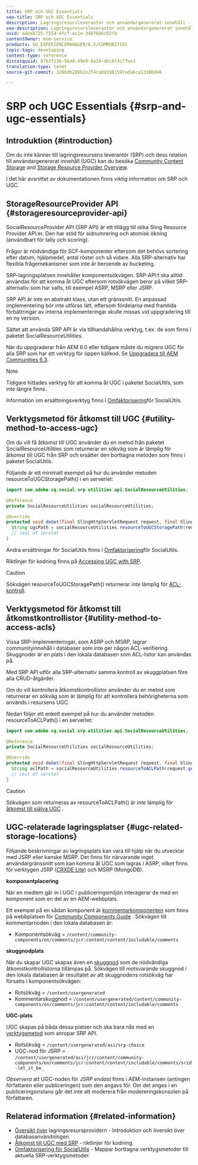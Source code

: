```yaml
---
title: SRP och UGC Essentials
seo-title: SRP och UGC Essentials
description: Lagringsresursleverantör och användargenererat innehåll - översikt
seo-description: Lagringsresursleverantör och användargenererat innehåll - översikt
uuid: a4ee8725-f554-4fcf-ac1e-34878d6c02f8
contentOwner: msm-service
products: SG_EXPERIENCEMANAGER/6.5/COMMUNITIES
topic-tags: developing
content-type: reference
discoiquuid: 0763f236-5648-49e9-8a24-dbc8f4c77ee3
translation-type: tm+mt
source-git-commit: 3296db289b2e2f4ca0d1981597ada6ca1310bd46

---
```



# SRP och UGC Essentials {#srp-and-ugc-essentials}

## Introduktion {#introduction}

Om du inte känner till lagringsresursens leverantör (SRP) och dess relation till användargenererat innehåll (UGC) kan du besöka [Community Content Storage](working-with-srp.md) and [Storage Resource Provider Overview](srp.md).

I det här avsnittet av dokumentationen finns viktig information om SRP och UGC.

## StorageResourceProvider API {#storageresourceprovider-api}

SocialResourceProvider API (SRP API) är ett tillägg till olika Sling Resource Provider API:er. Den har stöd för sidnumrering och atomisk ökning (användbart för tally och scoring).

Frågor är nödvändiga för SCF-komponenter eftersom det behövs sortering efter datum, hjälpmedel, antal röster och så vidare. Alla SRP-alternativ har flexibla frågemekanismer som inte är beroende av bucketing.

SRP-lagringsplatsen innehåller komponentsökvägen. SRP-API:t ska alltid användas för att komma åt UGC eftersom rotsökvägen beror på vilket SRP-alternativ som har valts, till exempel ASRP, MSRP eller JSRP.

SRP API är inte en abstrakt klass, utan ett gränssnitt. En anpassad implementering bör inte utföras lätt, eftersom fördelarna med framtida förbättringar av interna implementeringar skulle missas vid uppgradering till en ny version.

Sättet att använda SRP API är via tillhandahållna verktyg, t.ex. de som finns i paketet SocialResourceUtilities.

När du uppgraderar från AEM 6.0 eller tidigare måste du migrera UGC för alla SRP som har ett verktyg för öppen källkod. Se [Uppgradera till AEM Communities 6.3](upgrade.md).

>[!NOTE]
>
>Tidigare hittades verktyg för att komma åt UGC i paketet SocialUtils, som inte längre finns.
>
>Information om ersättningsverktyg finns i [Omfaktorisering](socialutils.md)för SocialUtils.


## Verktygsmetod för åtkomst till UGC {#utility-method-to-access-ugc}

Om du vill få åtkomst till UGC använder du en metod från paketet SocialResourceUtilities som returnerar en sökväg som är lämplig för åtkomst till UGC från SRP och ersätter den borttagna metoden som finns i paketet SocialUtils.

Följande är ett minimalt exempel på hur du använder metoden resourceToUGCStoragePath() i en serverlet:

```java
import com.adobe.cq.social.srp.utilities.api.SocialResourceUtilities;

@Reference
private SocialResourceUtilities socialResourceUtilities;

@Override
protected void doGet(final SlingHttpServletRequest request, final SlingHttpServletResponse response) throws ServletException, IOException {
  String ugcPath = socialResourceUtilities.resourceToUGCStoragePath(request.getResource());
  // rest of servlet
}
```

Andra ersättningar för SocialUtils finns i [Omfaktorisering](socialutils.md)för SocialUtils.

Riktlinjer för kodning finns på [Accessing UGC with SRP](accessing-ugc-with-srp.md).

>[!CAUTION]
>
>Sökvägen resourceToUGCStoragePath() returnerar *inte* lämplig för [ACL-kontroll](srp.md#for-access-control-acls).


## Verktygsmetod för åtkomst till åtkomstkontrollistor {#utility-method-to-access-acls}

Vissa SRP-implementeringar, som ASRP och MSRP, lagrar communityinnehåll i databaser som inte ger någon ACL-verifiering. Skuggnoder är en plats i den lokala databasen som ACL-listor kan användas på.

Med SRP API utför alla SRP-alternativ samma kontroll av skuggplatsen före alla CRUD-åtgärder.

Om du vill kontrollera åtkomstkontrollistor använder du en metod som returnerar en sökväg som är lämplig för att kontrollera behörigheterna som används i resursens UGC.

Nedan följer ett enkelt exempel på hur du använder metoden resourceToACLPath() i en serverlet:

```java
import com.adobe.cq.social.srp.utilities.api.SocialResourceUtilities;

@Reference
private SocialResourceUtilities socialResourceUtilities;

@Override
protected void doGet(final SlingHttpServletRequest request, final SlingHttpServletResponse response) throws ServletException, IOException {
  String aclPath = socialResourceUtilities.resourceToACLPath(request.getResource());
  // rest of servlet
}
```

>[!CAUTION]
>
>Sökvägen som returneras av resourceToACLPath() är *inte* lämplig för [åtkomst till själva UGC](#utility-method-to-access-acls) .


## UGC-relaterade lagringsplatser {#ugc-related-storage-locations}

Följande beskrivningar av lagringsplats kan vara till hjälp när du utvecklar med JSRP eller kanske MSRP. Det finns för närvarande inget användargränssnitt som kan komma åt UGC som lagras i ASRP, vilket finns för verktygen JSRP ([CRXDE Lite](../../help/sites-developing/developing-with-crxde-lite.md)) och MSRP (MongoDB).

**komponentplacering**

När en medlem går in i UGC i publiceringsmiljön interagerar de med en komponent som en del av en AEM-webbplats.

Ett exempel på en sådan komponent är [kommentarkomponenten](http://localhost:4502/content/community-components/en/comments.html) som finns på webbplatsen för [Community Components Guide](components-guide.md) . Sökvägen till kommentarnoden i den lokala databasen är:

* Komponentsökväg = `/content/community-components/en/comments/jcr:content/content/includable/comments`

**skuggnodplats**

När du skapar UGC skapas även en [skuggnod](srp.md#about-shadow-nodes-in-jcr) som de nödvändiga åtkomstkontrollistorna tillämpas på. Sökvägen till motsvarande skuggnod i den lokala databasen är resultatet av att skuggnodens rotsökväg har försatts i komponentsökvägen:

* Rotsökväg = `/content/usergenerated`
* Kommentarskuggnod = `/content/usergenerated/content/community-components/en/comments/jcr:content/content/includable/comments`

**UGC-plats**

UGC skapas på båda dessa platser och ska bara nås med en [verktygsmetod](#utility-method-to-access-ugc) som anropar SRP API.

* Rotsökväg = `/content/usergenerated/asi/srp-choice`
* UGC-nod för JSRP = `/content/usergenerated/asi/jcr/content/community-components/en/comments/jcr:content/content/includable/comments/srzd-let_it_be_`

*Observera* att UGC-noden för JSRP *endast* finns i AEM-instansen (antingen författaren eller publiceringen) som den angavs för. Om det anges i en publiceringsinstans går det inte att moderera från modereringskonsolen på författaren.

## Relaterad information {#related-information}

* [Översikt över](srp.md) lagringsresursprovidern - Introduktion och översikt över databasanvändningen.
* [Åtkomst till UGC med SRP](accessing-ugc-with-srp.md) - riktlinjer för kodning.
* [Omfaktorisering för SocialUtils](socialutils.md) - Mappar borttagna verktygsmetoder till aktuella SRP-verktygsmetoder.

